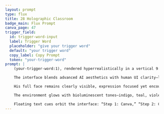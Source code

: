 ```yaml
---
layout: prompt
type: flux
title: 28 Holographic Classroom
badge_main: Flux Prompt
canva_page: 47
trigger_field:
  id: trigger-word-input
  label: Trigger Word
  placeholder: "give your trigger word"
  default: "your trigger word"
  copy_label: Copy Prompt
  token: "your-trigger-word"
prompt: |
    (your-trigger-word:1), rendered hyperrealistically in a vertical 9:16 frame, stands confidently before a floating translucent screen of alien technology.

    The interface blends advanced AI aesthetics with human UI clarity—layered holograms showcasing digital products, Canva templates, and ChatGPT prompts. He wears a fitted dark blue T-shirt, mid-gesture as if explaining each step.

    His full face remains clearly visible, expression focused yet encouraging—an expert teacher guiding viewers toward new possibilities. Soft cinematic lighting and shallow depth of field capture rainforest mist glowing behind him.

    The environment glows with bioluminescent tones—indigo, teal, violet, magenta—while subtle alien circuitry pulses within foliage and earth, hinting at AI woven into nature.

    Floating text cues orbit the interface: “Step 1: Canva,” “Step 2: ChatGPT,” “Step 3: Launch.” The scene stays grounded and realistic—no CGI sheen, just a scroll-stopping teaching moment in a futuristic rainforest classroom.
---
```

